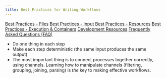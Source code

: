 ```yaml
---
title: Best Practices for Writing Workflows
---
```


[Best Practices - Files](best_practices_files.md)
[Best Practices - Input](best_practices_input.md)
[Best Practices - Resources](best_practices_resources.md)
[Best Practices - Execution & Containers](best_practices_container.md)
[Development Resources](development_resources.md)
[Frequently Asked Questions (FAQ)](faq.md)



* Do one thing in each step
* Make each step deterministic (the same input produces the same output)
* The most important thing is to connect processes together correctly, using channels. Learning how to manipulate channels (filtering, grouping, joining, parsing) is *the* key to making effective workflows.

